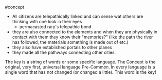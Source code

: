 
#concept
- All citizens are telepathically linked and can sense wat others are thinking with one look in their eyes
	- permacasted rary's telepathic bond
- they are also connected to the elements and when they are physically in contact with them they know their "memories?" (like the path the river has followed, the materials something is made out of etc.)
- they also have established portals to other planes
- they made all the pathways connecting other cities.


The key is a string of words or some specific language. The Concept is the original, very first, universal language Pre-Common. In every language is a single word that has not changed (or changed a little). This word is the key!
